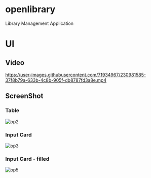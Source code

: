 # openlibrary
Library Management Application

# UI

## Video
https://user-images.githubusercontent.com/71934967/230981585-37f8b79a-633b-4c8b-905f-db8787fd3a8e.mp4


## ScreenShot


### Table 
![op2](https://user-images.githubusercontent.com/71934967/230982266-3f6dcf2f-378e-416e-b4ab-a365f3afc92b.png)


### Input Card
![op3](https://user-images.githubusercontent.com/71934967/230982289-8bc4205c-0c15-4382-8e65-6c88541cfd3d.png)


### Input Card - filled
![op5](https://user-images.githubusercontent.com/71934967/230982961-d5e64f93-e80c-4f64-815b-b6945868b87a.png)





